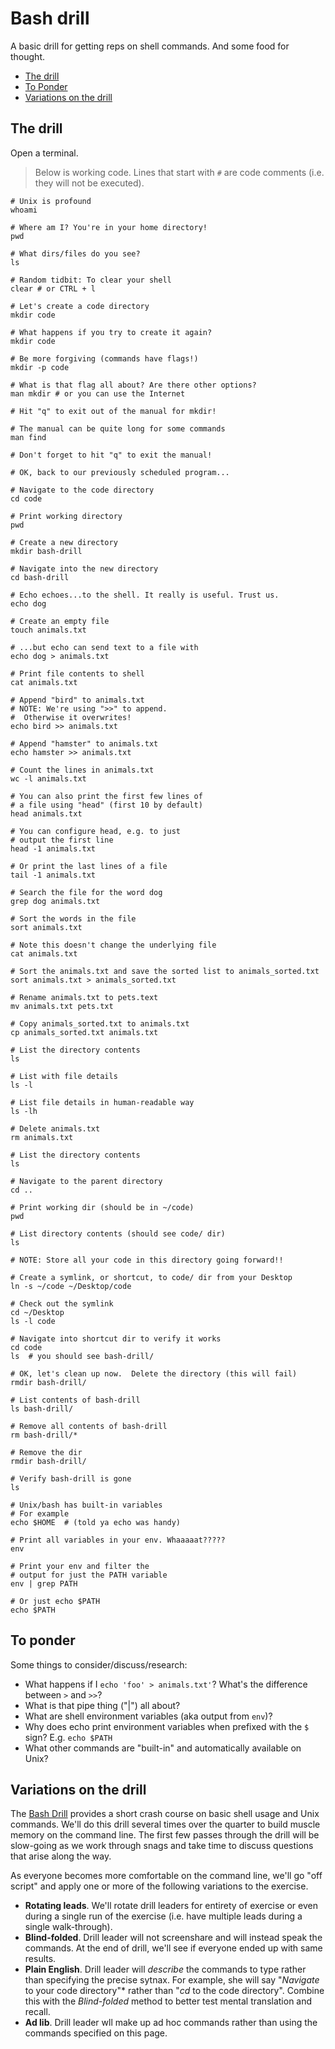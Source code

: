 # Bash drill

A basic drill for getting reps on shell commands. And some food for
thought.

- [The drill](#the-drill)
- [To Ponder](#to-ponder)
- [Variations on the drill](#variations-on-the-drill)

## The drill

Open a terminal.

> Below is working code. Lines that start with `#` are code comments
> (i.e. they will not be executed).

```
# Unix is profound
whoami

# Where am I? You're in your home directory!
pwd

# What dirs/files do you see?
ls

# Random tidbit: To clear your shell
clear # or CTRL + l

# Let's create a code directory
mkdir code

# What happens if you try to create it again?
mkdir code

# Be more forgiving (commands have flags!)
mkdir -p code

# What is that flag all about? Are there other options?
man mkdir # or you can use the Internet

# Hit "q" to exit out of the manual for mkdir!

# The manual can be quite long for some commands
man find

# Don't forget to hit "q" to exit the manual!

# OK, back to our previously scheduled program...

# Navigate to the code directory
cd code

# Print working directory
pwd

# Create a new directory
mkdir bash-drill

# Navigate into the new directory
cd bash-drill

# Echo echoes...to the shell. It really is useful. Trust us.
echo dog

# Create an empty file
touch animals.txt

# ...but echo can send text to a file with
echo dog > animals.txt

# Print file contents to shell
cat animals.txt

# Append "bird" to animals.txt
# NOTE: We're using ">>" to append.
#  Otherwise it overwrites!
echo bird >> animals.txt

# Append "hamster" to animals.txt
echo hamster >> animals.txt

# Count the lines in animals.txt
wc -l animals.txt

# You can also print the first few lines of
# a file using "head" (first 10 by default)
head animals.txt

# You can configure head, e.g. to just
# output the first line
head -1 animals.txt

# Or print the last lines of a file
tail -1 animals.txt

# Search the file for the word dog
grep dog animals.txt

# Sort the words in the file
sort animals.txt

# Note this doesn't change the underlying file
cat animals.txt

# Sort the animals.txt and save the sorted list to animals_sorted.txt
sort animals.txt > animals_sorted.txt

# Rename animals.txt to pets.text
mv animals.txt pets.txt

# Copy animals_sorted.txt to animals.txt
cp animals_sorted.txt animals.txt

# List the directory contents
ls

# List with file details
ls -l

# List file details in human-readable way
ls -lh

# Delete animals.txt
rm animals.txt

# List the directory contents
ls

# Navigate to the parent directory
cd ..

# Print working dir (should be in ~/code)
pwd

# List directory contents (should see code/ dir)
ls

# NOTE: Store all your code in this directory going forward!!

# Create a symlink, or shortcut, to code/ dir from your Desktop
ln -s ~/code ~/Desktop/code

# Check out the symlink
cd ~/Desktop
ls -l code

# Navigate into shortcut dir to verify it works
cd code
ls  # you should see bash-drill/

# OK, let's clean up now.  Delete the directory (this will fail)
rmdir bash-drill/

# List contents of bash-drill
ls bash-drill/

# Remove all contents of bash-drill
rm bash-drill/*

# Remove the dir
rmdir bash-drill/

# Verify bash-drill is gone
ls

# Unix/bash has built-in variables
# For example
echo $HOME  # (told ya echo was handy)

# Print all variables in your env. Whaaaaat?????
env

# Print your env and filter the
# output for just the PATH variable
env | grep PATH

# Or just echo $PATH
echo $PATH
```

## To ponder

Some things to consider/discuss/research:

- What happens if I `echo 'foo' > animals.txt'`? What's the difference between `>` and `>>`?
- What is that pipe thing ("|") all about?
- What are shell environment variables (aka output from `env`)?
- Why does echo print environment variables when prefixed with the `$`
  sign? E.g. `echo $PATH`
- What other commands are "built-in" and automatically available on Unix?

## Variations on the drill

The [Bash Drill](#the-drill) provides a short crash course on basic shell usage and Unix commands. 
We'll do this drill several times over the quarter to build muscle memory on the command line. The first few passes through the drill will be slow-going as we work through snags and take time to discuss questions
that arise along the way.

As everyone becomes more comfortable on the command line, we'll go "off script" and apply one or more of the following variations to the exercise.

- **Rotating leads**. We'll rotate drill leaders for entirety of exercise or even during a single run of the exercise (i.e. have multiple leads during a single walk-through).
- **Blind-folded**. Drill leader will not screenshare and will instead speak the commands. At the end of drill, we'll see if everyone ended up with same results.
- **Plain English**. Drill leader will *describe* the commands to type rather than specifying the precise sytnax. For example, she will say "*Navigate* to your code directory"* rather than "*cd* to the code directory". Combine this with the *Blind-folded* method to better test mental translation and recall.
- **Ad lib**. Drill leader wll make up ad hoc commands rather than using the commands specified on this page.


